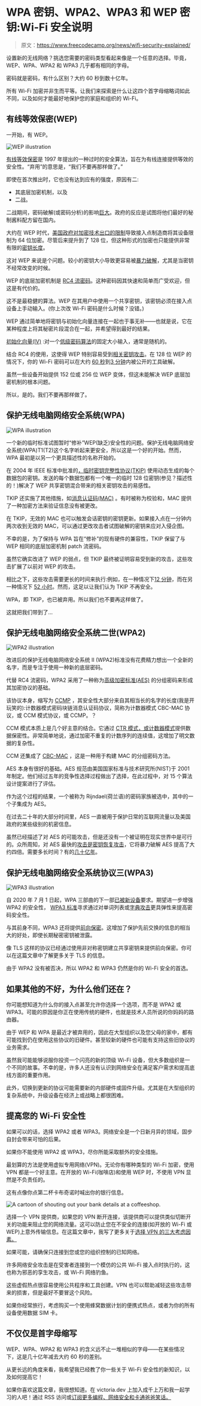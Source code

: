 # WPA 密钥、WPA2、WPA3 和 WEP 密钥:Wi-Fi 安全说明

> 原文：<https://www.freecodecamp.org/news/wifi-security-explained/>

设置新的无线网络？挑选您需要的密码类型看起来像是一个任意的选择。毕竟，WEP、WPA、WPA2 和 WPA3 几乎都有相同的字母。

密码就是密码，有什么区别？大约 60 秒到数十亿年。

所有 Wi-Fi 加密并非生而平等。让我们来探索是什么让这四个首字母缩略词如此不同，以及如何才能最好地保护您的家庭和组织的 Wi-Fi。

## 有线等效保密(WEP)

一开始，有 WEP。

![WEP illustration](img/ec127270aca2df1294007e80db7b6593.png)

[有线等效保密](https://en.wikipedia.org/wiki/Wired_Equivalent_Privacy)是 1997 年提出的一种过时的安全算法，旨在为有线连接提供等效的安全性。“弃用”的意思是，“我们不要再那样做了。”

即使在首次推出时，它也没有达到应有的强度，原因有二:

*   其底层加密机制，以及
*   二战。

二战期间，密码破解(或密码分析)的影响[巨大](https://en.wikipedia.org/wiki/History_of_cryptography#World_War_II_cryptography)。政府的反应是试图将他们最好的秘制酱料配方留在国内。

大约在 WEP 时代，[美国政府对加密技术出口的限制](https://en.wikipedia.org/wiki/Export_of_cryptography_from_the_United_States)导致接入点制造商将其设备限制为 64 位加密。尽管后来提升到了 128 位，但这种形式的加密也只能提供非常有限的[密钥长度](https://en.wikipedia.org/wiki/Key_size)。

这对 WEP 来说是个问题。较小的密钥大小导致更容易被[暴力破解](https://en.wikipedia.org/wiki/Brute-force_attack)，尤其是当密钥不经常改变的时候。

WEP 的底层加密机制是 [RC4 流密码](https://en.wikipedia.org/wiki/RC4)。这种密码因其快速和简单而广受欢迎，但这是有代价的。

这不是最稳健的算法。WEP 在其用户中使用一个共享密钥，该密钥必须在接入点设备上手动输入。(你上次改 Wi-Fi 密码是什么时候？没错。)

WEP 通过简单地将密钥与初始化向量连接在一起也于事无补——也就是说，它在某种程度上将其秘密片段混合在一起，并希望得到最好的结果。

[初始化向量(IV)](https://en.wikipedia.org/wiki/Initialization_vector) :对一个[低级密码算法](https://en.wikipedia.org/wiki/Cryptographic_primitive)的固定大小输入，通常是随机的。

结合 RC4 的使用，这使得 WEP 特别容易受到[相关密钥攻击](https://en.wikipedia.org/wiki/Related-key_attack)。在 128 位 WEP 的情况下，你的 Wi-Fi 密码可以在大约 [60 秒](https://shawnhogan.com/2006/08/how-to-crack-128-bit-wireless-networks.html)到[3 分钟](https://www.networkcomputing.com/wireless-infrastructure/fbi-teaches-lesson-how-break-wi-fi-networks)内被公开的工具破解。

虽然一些设备开始提供 152 位或 256 位 WEP 变体，但这未能解决 WEP 底层加密机制的根本问题。

所以，是的。我们不要再那样做了。

## 保护无线电脑网络安全系统(WPA)

![WPA illustration](img/77d0e918439ef536c1f287160572a8ad.png)

一个新的临时标准试图暂时“修补”WEP(缺乏)安全性的问题。保护无线电脑网络安全系统(WPA)T1(T2)这个名字听起来更安全，所以这是一个好的开始。然而，WPA 最初是以另一个更具描述性的名称开始的。

在 2004 年 IEEE 标准中批准的[，](https://en.wikipedia.org/wiki/IEEE_802.11i-2004)[临时密钥完整性协议(TKIP)](https://en.wikipedia.org/wiki/Temporal_Key_Integrity_Protocol#Beck-Tews_attack) 使用动态生成的每个数据包的密钥。发送的每个数据包都有一个唯一的临时 128 位密钥(参见？描述性的！)解决了 WEP 共享密钥混合带来的相关密钥攻击的易感性。

TKIP 还实施了其他措施，如[消息认证码(MAC)](https://en.wikipedia.org/wiki/Message_authentication_code) 。有时被称为校验和，MAC 提供了一种加密方法来验证信息没有被更改。

在 TKIP，无效的 MAC 也可以触发会话密钥的密钥更新。如果接入点在一分钟内两次收到无效的 MAC，可以通过更改攻击者试图破解的密钥来应对入侵企图。

不幸的是，为了保持与 WPA 旨在“修补”的现有硬件的兼容性，TKIP 保留了与 WEP 相同的底层加密机制 patch 流密码。

虽然它确实改进了 WEP 的弱点，但 TKIP 最终被证明容易受到新的攻击，这些攻击扩展了以前对 WEP 的攻击。

相比之下，这些攻击需要更长的时间来执行:例如，在一种情况下[12 分钟](http://dl.aircrack-ng.org/breakingwepandwpa.pdf)，而在另一种情况下 [52 小时](https://www.rc4nomore.com/)。然而，这足以让我们认为 TKIP 不再安全。

WPA，即 TKIP，也已被弃用。所以我们也不要再这样做了。

这就把我们带到了…

## 保护无线电脑网络安全系统二世(WPA2)

![WPA2 illustration](img/a3df5e8f143bb2f5007f32cfb0c6345e.png)

改进后的保护无线电脑网络安全系统 II (WPA2)标准没有花费精力想出一个全新的名字，而是专注于使用一种新的底层密码。

代替 RC4 流密码，WPA2 采用了一种称为[高级加密标准(AES)](https://en.wikipedia.org/wiki/Advanced_Encryption_Standard) 的分组密码来形成其加密协议的基础。

该协议本身，缩写为 [CCMP](https://en.wikipedia.org/wiki/CCMP_(cryptography)) ，其安全性大部分来自其相当长的名字的长度(我是开玩笑的):计数器模式密码块链消息认证码协议，简称为计数器模式 CBC-MAC 协议，或 CCM 模式协议，或 CCMP。？

CCM 模式本质上是几个好主意的结合。它通过 [CTR 模式，或计数器模式](https://en.wikipedia.org/wiki/Block_cipher_mode_of_operation#Counter_.28CTR.29)提供数据保密性。非常简单地说，通过加密不重复的计数序列的连续值，这增加了明文数据的复杂性。

CCM 还集成了 [CBC-MAC](https://en.wikipedia.org/wiki/CBC-MAC) ，这是一种用于构建 MAC 的分组密码方法。

AES 本身有很好的基础。AES 规范由美国国家标准与技术研究所(NIST)于 2001 年制定。他们经过五年的竞争性选择过程做出了选择，在此过程中，对 15 个算法设计提案进行了评估。

作为这个过程的结果，一个被称为 Rijndael(荷兰语)的密码家族被选中，其中的一个子集成为 AES。

在过去二十年的大部分时间里，AES 一直被用于保护日常的互联网流量以及美国政府的某些级别的机密信息。

虽然已经描述了对 AES 的可能攻击，但是还没有一个被证明在现实世界中是可行的。众所周知，对 AES 最快的[攻击是](https://web.archive.org/web/20141230025103/http://research.microsoft.com/en-us/projects/cryptanalysis/aesbc.pdf)[密钥恢复攻击](https://en.wikipedia.org/wiki/Key-recovery_attack)，它将暴力破解 AES 提高了大约四倍。需要多长时间？有的[几十亿年](https://web.archive.org/web/20150108165723/https://blog.agilebits.com/2011/08/18/aes-encryption-isnt-cracked/)。

## 保护无线电脑网络安全系统协议三(WPA3)

![WPA3 illustration](img/59643b7501b1bdedad4735237a3872cd.png)

自 2020 年 7 月 1 日起，WPA 三部曲的下一部[已被新设备](https://www.wi-fi.org/download.php?file=/sites/default/files/private/Certification_Overview_v5.2_0.pdf)要求。期望进一步增强 WPA2 的安全性， [WPA3 标准](https://www.wi-fi.org/news-events/newsroom/wi-fi-alliance-introduces-wi-fi-certified-wpa3-security)寻求通过对单词列表或[字典攻击](https://en.wikipedia.org/wiki/Dictionary_attack)更具弹性来提高密码安全性。

与其前身不同，WPA3 还将提供[前向保密](https://en.wikipedia.org/wiki/Forward_secrecy)。这增加了保护先前交换的信息的相当大的好处，即使长期秘密密钥被泄露。

像 TLS 这样的协议已经通过使用非对称密钥建立共享密钥来提供前向保密。你可以在这篇文章中了解更多关于 TLS 的信息。

由于 WPA2 没有被否决，所以 WPA2 和 WPA3 仍然是你的 Wi-Fi 安全的首选。

## 如果其他的不好，为什么他们还在？

你可能想知道为什么你的接入点甚至允许你选择一个选项，而不是 WPA2 或 WPA3。可能的原因是你正在使用传统的硬件，也就是技术人员所说的你妈妈的路由器。

由于 WEP 和 WPA 是最近才被弃用的，因此在大型组织以及您父母的家中，都有可能找到仍在使用这些协议的旧硬件。甚至较新的硬件也可能有支持这些旧协议的业务需求。

虽然我可能能够说服你投资一个闪亮的新的顶级 Wi-Fi 设备，但大多数组织是一个不同的故事。不幸的是，许多人还没有认识到网络安全在满足客户需求和提高底线方面的重要作用。

此外，切换到更新的协议可能需要新的内部硬件或固件升级。尤其是在大型组织的复杂系统中，升级设备在经济上或战略上都很困难。

## 提高您的 Wi-Fi 安全性

如果可以的话，选择 WPA2 或者 WPA3。网络安全是一个日新月异的领域，固步自封会带来可怕的后果。

如果你不能使用 WPA2 或 WPA3，尽你所能采取额外的安全措施。

最划算的方法是使用虚拟专用网络(VPN)。无论你有哪种类型的 Wi-Fi 加密，使用 VPN 都是一个好主意。在开放的 Wi-Fi(咖啡店)和使用 WEP 时，不使用 VPN 显然是不负责任的。

这有点像你点第二杯卡布奇诺时喊出你的银行信息。

![A cartoon of shouting out your bank details at a coffeeshop.](img/0429c2ad06a6c5b40355807fe603cc52.png)

选择一个 VPN 提供商，如果您的 VPN 断开连接，该提供商可以提供类似切断开关的功能来阻止您的网络流量。这可以防止您在不安全的连接(如开放的 Wi-Fi 或 WEP)上意外传输信息。在这篇文章中，我写了更多关于[选择 VPN 的三大考虑因素。](https://victoria.dev/blog/vpn)

如果可能，请确保只连接到您或您的组织控制的已知网络。

许多网络安全攻击是在受害者连接到一个模仿的公共 Wi-Fi 接入点时执行的，这也称为邪恶的孪生攻击，或 Wi-Fi 网络钓鱼。

这些虚假热点很容易使用公共程序和工具创建。VPN 也可以帮助减轻这些攻击带来的损害，但是最好不要冒这个风险。

如果你经常旅行，考虑购买一个使用蜂窝数据计划的便携式热点，或者为你的所有设备使用数据 SIM 卡。

## 不仅仅是首字母缩写

WEP、WPA、WPA2 和 WPA3 的含义远不止一堆相似的字母——在某些情况下，这是几十亿年减去大约 60 秒的差别。

从更长远的角度来看，我希望我已经教了你一些关于 Wi-Fi 安全性的新知识，以及如何提高它！

如果你喜欢这篇文章，我很想知道。在 victoria.dev 上加入成千上万和我一起学习的人吧！通过 RSS 访问或[订阅更多编程、网络安全和卡通爸爸笑话。](https://victoria.dev/index.xml)